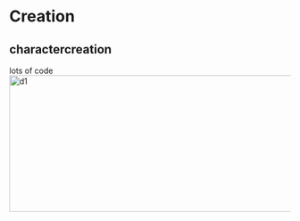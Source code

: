 # Creation
## charactercreation
lots of code
<img width="1004" height="245" alt="d1" src="https://github.com/user-attachments/assets/5dbcb146-02b4-4169-abb3-1dabe071a660" />

